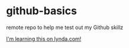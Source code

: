 # github-basics
remote repo to help me test out my Github skillz

[I'm learning this on lynda.com!](http://www.lynda.com) 

